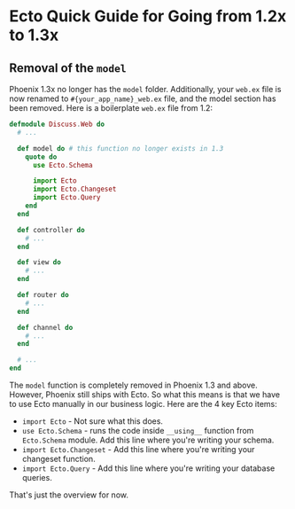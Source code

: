 # Ecto Quick Guide for Going from 1.2x to 1.3x

## Removal of the `model`

Phoenix 1.3x no longer has the `model` folder. Additionally, your `web.ex` file is now renamed to `#{your_app_name}_web.ex` file, and the model section has been removed. Here is a boilerplate `web.ex` file from 1.2:

```elixir
defmodule Discuss.Web do
  # ...

  def model do # this function no longer exists in 1.3
    quote do
      use Ecto.Schema

      import Ecto
      import Ecto.Changeset
      import Ecto.Query
    end
  end

  def controller do
    # ...
  end

  def view do
    # ...
  end

  def router do
    # ...
  end

  def channel do
    # ...
  end

  # ...
end
```

The `model` function is completely removed in Phoenix 1.3 and above. However, Phoenix still ships with Ecto. So what this means is that we have to use Ecto manually in our business logic. Here are the 4 key Ecto items:

* `import Ecto` - Not sure what this does.
* `use Ecto.Schema` - runs the code inside `__using__` function from `Ecto.Schema` module. Add this line where you're writing your schema.
* `import Ecto.Changeset` - Add this line where you're writing your changeset function.
* `import Ecto.Query` - Add this line where you're writing your database queries.

That's just the overview for now.
